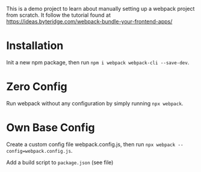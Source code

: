This is a demo project to learn about manually setting up a webpack project from scratch. It follow the tutorial found at https://ideas.byteridge.com/webpack-bundle-your-frontend-apps/

# Installation

Init a new npm package, then run `npm i webpack webpack-cli --save-dev`.

# Zero Config

Run webpack without any configuration by simply running `npx webpack`.

# Own Base Config

Create a custom config file webpack.config.js, then run `npx webpack --config=webpack.config.js`.

Add a build script to `package.json` (see file)